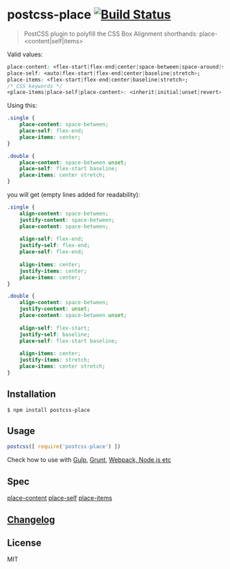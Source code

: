 # postcss-place [![Build Status](https://travis-ci.org/malyw/postcss-place.svg)](https://travis-ci.org/malyw/postcss-place)

> PostCSS plugin to polyfill the CSS Box Alignment shorthands: place-<content|self|items>

Valid values:

```css
place-content: <flex-start|flex-end|center|space-between|space-around|space-evenly|stretch>;
place-self: <auto|flex-start|flex-end|center|baseline|stretch>;
place-items: <flex-start|flex-end|center|baseline|stretch>;
/* CSS keywords */
<place-items|place-self|place-content>: <inherit|initial|unset|revert>
```

Using this:

```css
.single {
    place-content: space-between;
    place-self: flex-end;
    place-items: center;
}

.double {
    place-content: space-between unset;
    place-self: flex-start baseline;
    place-items: center stretch;
}
```

you will get (empty lines added for readability):

```css
.single {
    align-content: space-between;
    justify-content: space-between;
    place-content: space-between;
    
    align-self: flex-end;
    justify-self: flex-end;
    place-self: flex-end;
    
    align-items: center;
    justify-items: center;
    place-items: center;
}

.double {
    align-content: space-between;
    justify-content: unset;
    place-content: space-between unset;
    
    align-self: flex-start;
    justify-self: baseline;
    place-self: flex-start baseline;
    
    align-items: center;
    justify-items: stretch;
    place-items: center stretch;
}
```

## Installation

```console
$ npm install postcss-place
```

## Usage

```js
postcss([ require('postcss-place') ])
````

Check how to use with [Gulp](https://github.com/postcss/gulp-postcss),
[Grunt](https://github.com/nDmitry/grunt-postcss),
[Webpack, Node.js etc](https://github.com/postcss/postcss)

## Spec

[place-content](https://drafts.csswg.org/css-align-3/#propdef-place-content) 
[place-self](https://drafts.csswg.org/css-align-3/#place-self-property) 
[place-items](https://drafts.csswg.org/css-align-3/#place-items-property) 

## [Changelog](CHANGELOG.md)

## License

MIT
